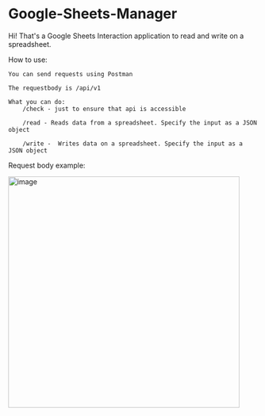 # Google-Sheets-Manager

Hi! That's a Google Sheets Interaction application to read and write on a spreadsheet.

How to use:

	You can send requests using Postman
	
	The requestbody is /api/v1
	
	What you can do:
		/check - just to ensure that api is accessible
		
		/read - Reads data from a spreadsheet. Specify the input as a JSON object
		
		/write -  Writes data on a spreadsheet. Specify the input as a JSON object

Request body example:

<img width="466" alt="image" src="https://user-images.githubusercontent.com/107211325/228043199-40188044-8ca6-41b9-8905-0b8bd4e2165a.png">


